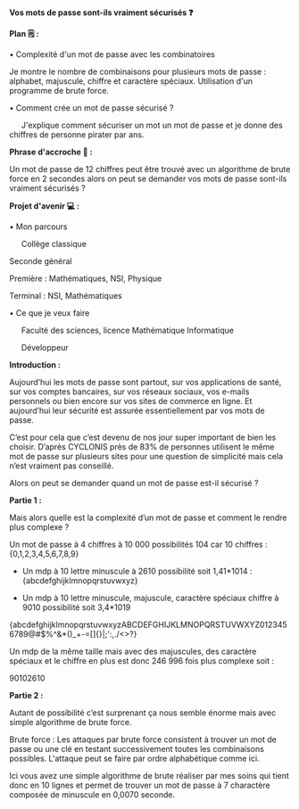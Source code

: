 **Vos mots de passe sont-ils vraiment sécurisés ❓**

**Plan 🗒 :**

• Complexité d'un mot de passe avec les combinatoires

Je montre le nombre de combinaisons pour plusieurs mots de passe : alphabet, majuscule, chiffre et caractère spéciaux. Utilisation d'un programme de brute force.

• Comment crée un mot de passe sécurisé ?

` 	`J'explique comment sécuriser un mot un mot de passe et je donne des chiffres de personne pirater par ans.

**Phrase d'accroche 🚀 :**

Un mot de passe de 12 chiffres peut être trouvé avec un algorithme de brute force en 2 secondes alors on peut se demander vos mots de passe sont-ils vraiment sécurisés ?

**Projet d'avenir 💻 :**

• Mon parcours

`	`Collège classique

Seconde général 

Première : Mathématiques, NSI, Physique 

Terminal : NSI, Mathématiques

• Ce que je veux faire

`	`Faculté des sciences, licence Mathématique Informatique

`	`Développeur









**Introduction :**

Aujourd’hui les mots de passe sont partout, sur vos applications de santé, sur vos comptes bancaires, sur vos réseaux sociaux, vos e-mails personnels ou bien encore sur vos sites de commerce en ligne. Et aujourd’hui leur sécurité est assurée essentiellement par vos mots de passe.

C’est pour cela que c’est devenu de nos jour super important de bien les choisir. D’après CYCLONIS près de 83% de personnes utilisent le même mot de passe sur plusieurs sites pour une question de simplicité mais cela n’est vraiment pas conseillé. 

Alors on peut se demander quand un mot de passe est-il sécurisé ?

**Partie 1 :**

Mais alors quelle est la complexité d’un mot de passe et comment le rendre plus complexe ?

Un mot de passe à 4 chiffres à 10 000 possibilités 104 car 10 chiffres : {0,1,2,3,4,5,6,7,8,9}

- Un mdp à 10 lettre minuscule à 2610 possibilité soit 1,41\*1014 : {abcdefghijklmnopqrstuvwxyz}

- Un mdp à 10 lettre minuscule, majuscule, caractère spéciaux chiffre à 9010 possibilité soit 3,4\*1019

{abcdefghijklmnopqrstuvwxyzABCDEFGHIJKLMNOPQRSTUVWXYZ0123456789@#$%^&\*()\_+-=[]{}|;':,./<>?}

Un mdp de la même taille mais avec des majuscules, des caractère spéciaux et le chiffre en plus est donc 246 996 fois plus complexe soit :

90102610

**Partie 2 :**

Autant de possibilité c’est surprenant ça nous semble énorme mais avec simple algorithme de brute force.

Brute force : Les attaques par brute force consistent à trouver un mot de passe ou une clé en testant successivement toutes les combinaisons possibles. L'attaque peut se faire par ordre alphabétique comme ici.

Ici vous avez une simple algorithme de brute réaliser par mes soins qui tient donc en 10 lignes et permet de trouver un mot de passe à 7 charactère composée de minuscule en 0,0070 seconde.
